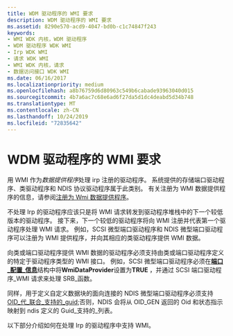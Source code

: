 ```yaml
---
title: WDM 驱动程序的 WMI 要求
description: WDM 驱动程序的 WMI 要求
ms.assetid: 8290e570-acd9-4047-bd0b-c1c74847f243
keywords:
- WMI WDK 内核，WDM 驱动程序
- WDM 驱动程序 WDK WMI
- Irp WDK WMI
- 请求 WDK WMI
- WMI WDK 内核，请求
- 数据访问接口 WDK WMI
ms.date: 06/16/2017
ms.localizationpriority: medium
ms.openlocfilehash: a8b76759d6d80963c549b6cabade93963040d015
ms.sourcegitcommit: 4b7a6ac7c68e6ad6f27da5d1dc4deabd5d34b748
ms.translationtype: MT
ms.contentlocale: zh-CN
ms.lasthandoff: 10/24/2019
ms.locfileid: "72835642"
---
```

# <a name="wmi-requirements-for-wdm-drivers"></a>WDM 驱动程序的 WMI 要求





用 WMI 作为*数据提供程序*处理 irp 注册的驱动程序。 系统提供的存储端口驱动程序、类驱动程序和 NDIS 协议驱动程序属于此类别。 有关注册为 WMI 数据提供程序的信息，请参阅[注册为 Wmi 数据提供程序](registering-as-a-wmi-data-provider.md)。

不处理 Irp 的驱动程序应该只是将 WMI 请求转发到驱动程序堆栈中的下一个较低版本的驱动程序。 接下来，下一个较低的驱动程序将向 WMI 注册并代表第一个驱动程序处理 WMI 请求。 例如，SCSI 微型端口驱动程序和 NDIS 微型端口驱动程序可以注册为 WMI 提供程序，并向其相应的类驱动程序提供 WMI 数据。

向类或端口驱动程序提供 WMI 数据的驱动程序必须支持由类或端口驱动程序定义的特定于驱动程序类型的 WMI 接口。 例如，SCSI 微型端口驱动程序必须在[**端口\_配置\_信息**](https://docs.microsoft.com/windows-hardware/drivers/ddi/srb/ns-srb-_port_configuration_information)结构中将**WmiDataProvider**设置为**TRUE** ，并通过 SCSI 端口驱动程序\_WMI 请求来处理 SRB\_函数。

同样，用于定义自定义数据块的面向连接的 NDIS 微型端口驱动程序必须支持[OID\_代\_联合\_支持的\_guid](https://docs.microsoft.com/windows-hardware/drivers/network/oid-gen-co-supported-guids);否则，NDIS 会将从 OID\_GEN 返回的 Oid 和状态指示映射到 ndis 定义的 Guid\_支持的\_列表。

以下部分介绍如何在处理 Irp 的驱动程序中支持 WMI。

 

 




